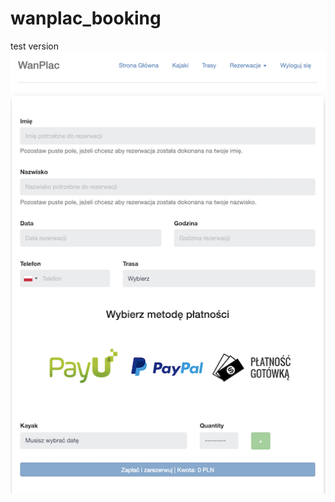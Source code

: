# wanplac_booking
test version
![Demonstrative Image](https://github.com/mstelwach/wanplac_booking/blob/master/demonstrative_image.png)
